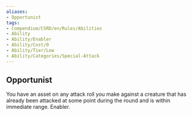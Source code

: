 ```yaml
---
aliases:
- Opportunist
tags:
- Compendium/CSRD/en/Rules/Abilities
- Ability
- Ability/Enabler
- Ability/Cost/0
- Ability/Tier/Low
- Ability/Categories/Special-Attack
---
```


  
## Opportunist  
You have an asset on any attack roll you make against a creature that has already been attacked at some point during the round and is within immediate range. Enabler.